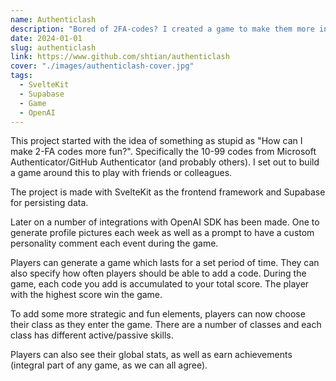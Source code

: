 ```yaml
---
name: Authenticlash
description: "Bored of 2FA-codes? I created a game to make them more interesting!"
date: 2024-01-01
slug: authenticlash
link: https://www.github.com/shtian/authenticlash
cover: "./images/authenticlash-cover.jpg"
tags:
  - SvelteKit
  - Supabase
  - Game
  - OpenAI
---
```


This project started with the idea of something as stupid as "How can I make 2-FA codes more fun?". Specifically the 10-99 codes from Microsoft Authenticator/GitHub Authenticator (and probably others). I set out to build a game around this to play with friends or colleagues.

The project is made with SvelteKit as the frontend framework and Supabase for persisting data.

Later on a number of integrations with OpenAI SDK has been made. One to generate profile pictures each week as well as a prompt to have a custom personality comment each event during the game.

Players can generate a game which lasts for a set period of time. They can also specify how often players should be able to add a code. During the game, each code you add is accumulated to your total score. The player with the highest score win the game.

To add some more strategic and fun elements, players can now choose their class as they enter the game. There are a number of classes and each class has different active/passive skills.

Players can also see their global stats, as well as earn achievements (integral part of any game, as we can all agree).
